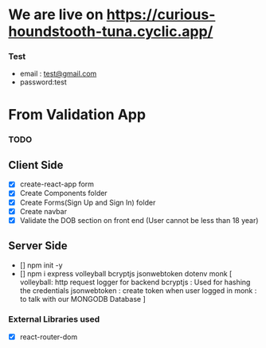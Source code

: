 # We are live on https://curious-houndstooth-tuna.cyclic.app/

### Test 
* email : test@gmail.com
* password:test

# From Validation App

### TODO

## Client Side

- [x] create-react-app form
- [x] Create Components folder
- [x] Create Forms(Sign Up and Sign In) folder
- [x] Create navbar
- [x] Validate the DOB section on front end
      (User cannot be less than 18 year)

## Server Side

- [] npm init -y
- [] npm i express volleyball bcryptjs jsonwebtoken dotenv monk
  [
  volleyball: http request logger for backend
  bcryptjs : Used for hashing the credentials
  jsonwebtoken : create token when user logged in
  monk : to talk with our MONGODB Database
  ]

### External Libraries used

- [x] react-router-dom
